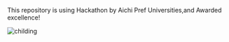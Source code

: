This repository is using Hackathon by Aichi Pref Universities,and Awarded excellence!

![childing](https://user-images.githubusercontent.com/36298285/66024144-06643e80-e52e-11e9-963c-ae5d24ad4f1d.png)
